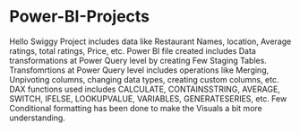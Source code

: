 # Power-BI-Projects

Hello
Swiggy Project includes data like Restaurant Names, location, Average ratings, total ratings, Price, etc.
Power BI file created includes Data transformations at Power Query level by creating Few Staging Tables.
Transfomrtions at Power Query level includes operations like Merging, Unpivoting columns, changing data types, creating custom columns, etc.
DAX functions used includes CALCULATE, CONTAINSSTRING, AVERAGE, SWITCH, IFELSE, LOOKUPVALUE, VARIABLES, GENERATESERIES, etc.
Few Conditional formatting has been done to make the Visuals a bit more understanding.
